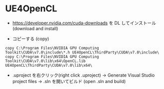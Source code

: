 # UE4OpenCL

* https://developer.nvidia.com/cuda-downloads を DL してインストール (download and install)

* コピーする (copy)
~~~
copy C:\Program Files\NVIDIA GPU Computing Toolkit\CUDA\v7.0\include\*.h UE4OpenCL\ThirdParty\CUDA\v7.0\include\
copy C:\Program Files\NVIDIA GPU Computing Toolkit\CUDA\v7.0\lib\x64\OpenCL.lib UE4OpenCL\ThirdParty\CUDA\v7.0\lib\x64\
~~~

* .uproject を右クリック(right click .uproject) → Generate Visual Studio project files → .sln を開いてビルド (open .sln and build)